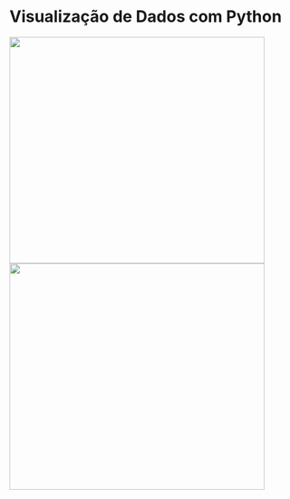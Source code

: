 # Visualização de Dados com Python

<image src="Figuras/figura1.png" height=400 width=450/>

<image src="Figuras/population.png" height=400 width=450/>

